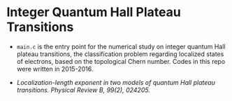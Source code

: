 # Integer Quantum Hall Plateau Transitions

* `main.c` is the entry point for the numerical study on integer quantum Hall plateau transitions,
the classification problem regarding localized states of electrons,
based on the topological Chern number. Codes in this repo were written in 2015-2016.

* *Localization-length exponent in two models of quantum Hall plateau transitions. Physical Review B, 99(2), 024205.*
